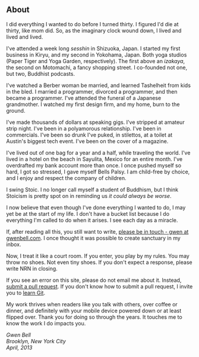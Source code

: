 About
-----

I did everything I wanted to do before I turned thirty. I figured I'd die at thirty, like mom did. So, as the imaginary clock wound down, I lived and lived and lived.

I've attended a week long _sesshin_ in Shizuoka, Japan. I started my first business in Kiryu, and my second in Yokohama, Japan. Both yoga studios (Paper Tiger and Yoga Garden, respectively). The first above an _izakaya_, the second on Motomachi, a fancy shopping street. I co-founded not one, but two, Buddhist podcasts.

I've watched a Berber woman be married, and learned Tashelheit from kids in the bled. I married a programmer, divorced a programmer, and then became a programmer. I've attended the funeral of a Japanese grandmother. I watched my first design firm, and my home, burn to the ground.

I've made thousands of dollars at speaking gigs. I've stripped at amateur strip night. I've been in a polyamorous relationship. I've been in commercials. I've been so drunk I've puked, in stilettos, at a toilet at Austin's biggest tech event. I've been on the cover of a magazine.

I've lived out of one bag for a year and a half, while traveling the world. I've lived in a hotel on the beach in Sayulita, Mexico for an entire month. I've overdrafted my bank account more than once. I once pushed myself so hard, I got so stressed, I gave myself Bells Palsy. I am child-free by choice, and I enjoy and respect the company of children.

I swing Stoic. I no longer call myself a student of Buddhism, but I think Stoicism is pretty spot on in reminding us _it could always be worse_.

I now believe that even though I've done everything I wanted to do, I may yet be at the start of my life. I don't have a bucket list because I do everything I'm called to do when it arises. I see each day as a miracle.
		
If, after reading all this, you still want to write, [please be in touch - gwen at gwenbell.com](mailto:gwen@gwenbell.com). I once thought it was possible to create sanctuary in my inbox.

Now, I treat it like a court room. If you enter, you play by my rules. You may throw no shoes. Not even tiny shoes. If you don't expect a response, please write NRN in closing.

If you see an error on this site, please do not email me about it. Instead, [submit a pull request](https://github.com/gwenbell). If you don't know how to submit a pull request, I invite you to <a href="http://git.gwenbell.com">learn Git</a>.

My work thrives when readers like you talk with others, over coffee or dinner, and definitely with your mobile device powered down or at least flipped over. Thank you for doing so through the years. It touches me to know the work I do impacts you.

_Gwen Bell_</br>
_Brooklyn, New York City_</br>
_April, 2013_